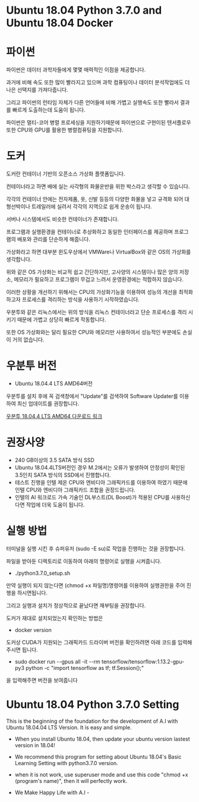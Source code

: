 # Ubuntu 18.04 Python 3.7.0 and Ubuntu 18.04 Docker
# 파이썬

파이썬은 데이터 과학자들에게 몇몇 매력적인 이점을 제공합니다.

과거에 비해 속도 또한 많이 빨라지고 있으며 과학 컴퓨팅이나 데이터 분석작업에도 더 나은 선택지를 가져다줍니다.

그리고 파이썬의 런타임 자체가 다른 언어들에 비해 가볍고 실행속도 또한 빨라서 결과를 빠르게 도출하는데 도움이 됩니다.

파이썬은 멀티-코어 병렬 프로세싱을 지원하기때문에 파이썬으로 구현이된 텐서플로우 또한 CPU와 GPU를 활용한 병렬컴퓨팅을 지원합니다.

# 도커

도커란 컨테이너 기반의 오픈소스 가상화 플랫폼입니다.

컨테이너라고 하면 배에 실는 사각형의 화물운반을 위한 박스라고 생각할 수 있습니다.

각각의 컨테이너 안에는 전자제품, 옷, 신발 등등의 다양한 화물을 넣고 규격화 되어 대형선박이나 트레일러에 실려서 각각의 지역으로 쉽게 운송이 됩니다.

서버나 시스템에서도 비슷한 컨테이너가 존재합니다.

프로그램과 실행환경을 컨테이너로 추상화하고 동일한 인터페이스를 제공하며 프로그램의 배포와 관리를 단순하게 해줍니다.

가상화라고 하면 대부분 윈도우상에서 VMWare나 VirtualBox와 같은 OS의 가상화를 생각합니다.

위와 같은 OS 가상화는 비교적 쉽고 간단하지만, 고사양의 시스템이나 많은 양의 저장소, 메모리가 필요하고 프로그램이 무겁고 느려서 운영환경에는 적합하지 않습니다.

이러한 상황을 개선하기 위해서는 CPU의 가상화기능을 이용하여 성능의 개선을 최적화 하고자 프로세스를 격리하는 방식을 사용하기 시작하였습니다.

우분투와 같은 리눅스에서는 위의 방식을 리눅스 컨테이너라고 단순 프로세스를 격리 시키기 때문에 가볍고 상당히 빠르게 작동합니다.

또한 OS 가상화와는 달리 필요한 CPU와 메모리만 사용하여서 성능적인 부분에도 손실이 거의 없습니다.

# 우분투 버전
- Ubuntu 18.04.4 LTS AMD64버전

우분투를 설치 후에 꼭 검색창에서 "Update"를 검색하여 Software Updater를 이용하여 최신 업데이트를 권장합니다.

[우분투 18.04.4 LTS AMD64 다운로드 링크](http://releases.ubuntu.com/18.04.4/?_ga=2.230811615.1549882822.1595100830-783172836.1595100830)

# 권장사양

- 240 GB이상의 3.5 SATA 방식 SSD
- Ubuntu 18.04.4LTS버전인 경우 M.2에서는 오류가 발생하여 안정성이 확인된 3.5인치 SATA 방식의 SSD에서 진행합니다.
- 테스트 진행을 인텔 제온 CPU와 엔비디아 그래픽카드를 이용하여 하였기 때문에 인텔 CPU와 엔비디아 그래픽카드 조합을 권장드립니다.
- 인텔의 AI 워크로드 가속 기술인 DL부스트(DL Boost)가 적용된 CPU를 사용하신다면 작업에 더욱 도움이 됩니다. 

# 실행 방법
터미널을 실행 시킨 후 슈퍼유저 (sudo -E su)로 작업을 진행하는 것을 권장합니다.

파일을 받아둔 디렉토리로 이동하여 아래의 명령어로 실행을 시켜줍니다.

-  ./python3.7.0_setup.sh 

만약 실행이 되지 않는다면 (chmod +x 파일명)명령어를 이용하여 실행권한을 주어 진행을 하시면됩니다.

그리고 실행과 설치가 정상적으로 끝났다면 재부팅을 권장합니다.

도커가 재대로 설치되었는지 확인하는 방법은
 
 - docker version
 
 도커상 CUDA가 지원되는 그래픽카드 드라이버 버전을 확인하려면 아래 코드를 입력해주시면 됩니다.
 
 - sudo docker run --gpus all -it --rm tensorflow/tensorflow:1.13.2-gpu-py3  python -c "import tensorflow as tf; tf.Session();"

을 입력해주면 버전을 보여줍니다

# Ubuntu 18.04 Python 3.7.0 Setting
 This is the beginning of the foundation for the development of A.I with Ubuntu 18.04.04 LTS Version.
 It is easy and simple.
 
- When you install Ubuntu 18.04, then update your ubuntu version lastest version in 18.04!
- We recommend this program for setting about Ubuntu 18.04's Basic Learning Setting with python3.7.0 version.
- when it is not work, use superuser mode and use this code "chmod +x (program's name)", then it will perfectly work. 

- We Make Happy Life with A.I -
